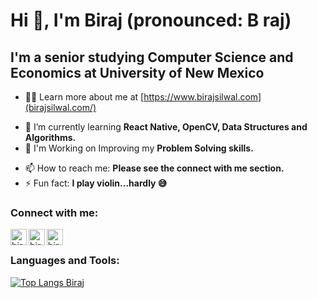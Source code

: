 <h1> Hi 👋, I'm Biraj (pronounced: B raj)</h1>


 
## I'm a senior studying Computer Science and Economics at University of New Mexico


- 👨‍💻 Learn more about me at [https://www.birajsilwal.com](birajsilwal.com/)

<!--
**birajsilwal/birajsilwal** is a ✨ _special_ ✨ repository because its `README.md` (this file) appears on your GitHub profile.

Here are some ideas to get you started:
-->

<!-- - 🔭 I’m currently working on ... -->
- 🌱 I’m currently learning **React Native, OpenCV, Data Structures and Algorithms.**
- 🎯 I'm Working on Improving my **Problem Solving skills.**
<!-- - 👯 I’m looking to collaborate on ... -->
<!-- - 🤔 I’m looking for help with ... -->
<!-- - 💬 Ask me about **Java, App development, React, Vue -->
- 📫 How to reach me: **Please see the connect with me section.**
- ⚡ Fun fact: **I play violin...hardly 😅**

### Connect with me:

[<img align="left" alt="birajsilwal | LinkedIn" width="26px" src="https://img.icons8.com/fluent/512/000000/linkedin.png" />](https://www.linkedin.com/in/birajsilwal/)
[<img align="left" alt="birajsilwal | Twitter" width="26px" src="https://img.icons8.com/fluent/512/000000/twitter.png" />](https://twitter.com/Birajhmbspeaks)
<!-- [<img align="left" alt="birajsilwal | Instagram" width="26px" src="https://img.icons8.com/fluent/512/000000/instagram-new.png" />](https://www.instagram.com/birajsilwal/) -->
[<img align="left" alt="birajsilwal | GMail" width="26px" src="https://img.icons8.com/fluent/512/000000/gmail--v2.png" />](mailto:birajsilwal.ai@gmail.com?subject=Hello)

<br />

### Languages and Tools:

[![Top Langs Biraj](https://github-readme-stats.vercel.app/api/top-langs/?username=birajsilwal)](https://github.com/anuraghazra/github-readme-stats)

<br />
